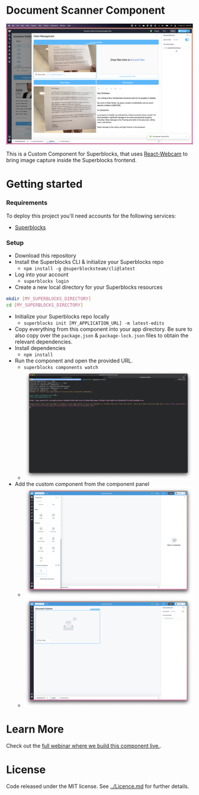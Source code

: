 # Document Scanner Component

![Photo of the Document Scanner](screenshots/documentScanner.png)

This is a Custom Component for Superblocks, that uses [React-Webcam](https://github.com/mozmorris/react-webcam) to bring image capture inside the Superblocks frontend.

Getting started
=====

### Requirements

To deploy this project you'll need accounts for the following services:

- [Superblocks](https://superblocks.com/)

### Setup

* Download this repository
* Install the Superblocks CLI & initialize your Superblocks repo
  * `npm install -g @superblocksteam/cli@latest`
* Log into your account
  * `superblocks login`
* Create a new local directory for your Superblocks resources
```bash
mkdir [MY_SUPERBLOCKS_DIRECTORY]
cd [MY_SUPERBLOCKS_DIRECTORY]
```
* Initialize your Superblocks repo locally
  * `superblocks init [MY_APPLICATION_URL] -m latest-edits`
* Copy everything from this component into your app directory. Be sure to also copy over the `package.json` & `package-lock.json` files to obtain the relevant dependencies.
* Install dependencies
  * `npm install`
* Run the component and open the provided URL.
  * `superblocks components watch`
  * ![Photo of the terminal running the command](screenshots/terminal.png)
* Add the custom component from the component panel
  * ![Screenshot of installing the component](screenshots/componentPanel.png)
  * ![Screenshot of installed component.](screenshots/componentInstalled.png)

Learn More
=======

Check out the [full webinar where we build this component live.](https://www.superblocks.com/webinar/custom-components/).

License
=======

Code released under the MIT license. See [../Licence.md](licence.md) for further details.
